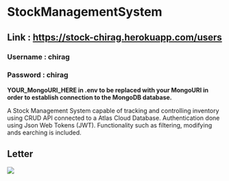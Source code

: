 # StockManagementSystem

## Link : https://stock-chirag.herokuapp.com/users
### Username : chirag
### Password : chirag

**YOUR_MongoURI_HERE in .env to be replaced with your MongoURI in order to establish connection to the MongoDB database.**

A Stock Management System capable of tracking and controlling inventory using CRUD API connected to a Atlas Cloud Database. Authentication done using Json Web Tokens (JWT). Functionality such as filtering, modifying ands earching is included.

## Letter
<img src = "https://user-images.githubusercontent.com/62014238/96101100-b5ce4200-0ef2-11eb-8c3c-2afa04acee20.jpg">
